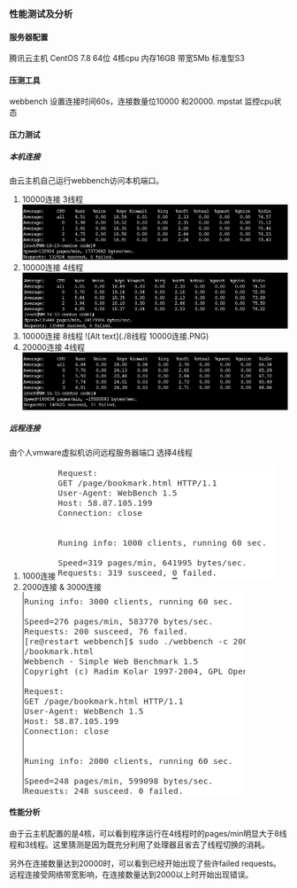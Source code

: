 ### 性能测试及分析

#### 服务器配置
腾讯云主机
CentOS 7.8 64位 4核cpu 内存16GB 带宽5Mb
标准型S3

#### 压测工具
webbench 设置连接时间60s，连接数量位10000 和20000.
mpstat 监控cpu状态

#### 压力测试
##### 本机连接
由云主机自己运行webbench访问本机端口。
1. 10000连接  3线程
![Alt text](./1w连接3线程.PNG)
2. 10000连接 4线程
![Alt text](./4线程10000.PNG)
3. 10000连接 8线程
![Alt text](./8线程 10000连接.PNG)
4. 20000连接 4线程
![Alt text](./2w4线程.PNG)



##### 远程连接
由个人vmware虚拟机访问远程服务器端口
选择4线程
1. 1000连接
![Alt text](./远程测试1000.PNG)
2. 2000连接 & 3000连接
![Alt text](./远程连接.PNG)

#### 性能分析
由于云主机配置的是4核，可以看到程序运行在4线程时的pages/min明显大于8线程和3线程。这里猜测是因为既充分利用了处理器且省去了线程切换的消耗。

另外在连接数量达到20000时，可以看到已经开始出现了些许failed requests。远程连接受网络带宽影响，在连接数量达到2000以上时开始出现错误。
